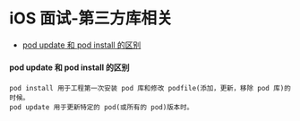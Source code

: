 # iOS 面试-第三方库相关

- [pod update 和 pod install 的区别](#pod-update-和-pod-install-的区别)

#### pod update 和 pod install 的区别
```
pod install 用于工程第一次安装 pod 库和修改 podfile(添加，更新，移除 pod 库)的时候。
pod update 用于更新特定的 pod(或所有的 pod)版本时。
```

